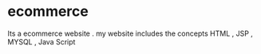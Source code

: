# ecommerce
Its a ecommerce website . my website includes the concepts HTML , JSP , MYSQL , Java Script 
